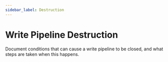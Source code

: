 ```yaml
---
sidebar_label: Destruction
---
```


# Write Pipeline Destruction

Document conditions that can cause a write pipeline to be closed, and what steps are taken when this happens.

